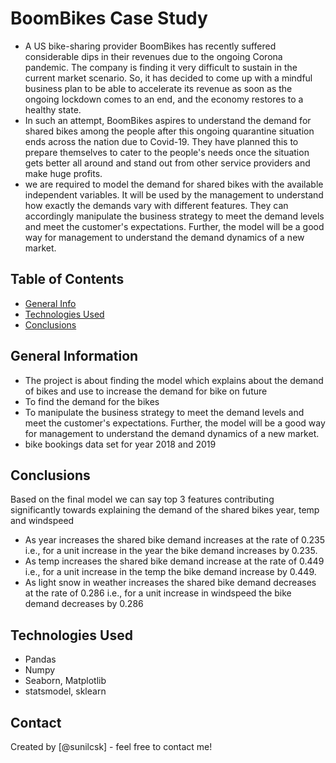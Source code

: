 # BoomBikes Case Study
- A US bike-sharing provider BoomBikes has recently suffered considerable dips in their revenues due to the ongoing Corona pandemic. The company is finding it very difficult to sustain in the current market scenario. So, it has decided to come up with a mindful business plan to be able to accelerate its revenue as soon as the ongoing lockdown comes to an end, and the economy restores to a healthy state.
- In such an attempt, BoomBikes aspires to understand the demand for shared bikes among the people after this ongoing quarantine situation ends across the nation due to Covid-19. They have planned this to prepare themselves to cater to the people's needs once the situation gets better all around and stand out from other service providers and make huge profits.
- we are required to model the demand for shared bikes with the available independent variables. It will be used by the management to understand how exactly the demands vary with different features. They can accordingly manipulate the business strategy to meet the demand levels and meet the customer's expectations. Further, the model will be a good way for management to understand the demand dynamics of a new market. 
 

## Table of Contents
* [General Info](#general-information)
* [Technologies Used](#technologies-used)
* [Conclusions](#conclusions)

<!-- You can include any other section that is pertinent to your problem -->

## General Information
- The project is about finding the model which explains about the demand of bikes and use to increase the demand for bike on future
- To find the demand for the bikes
- To manipulate the business strategy to meet the demand levels and meet the customer's expectations. Further, the model will be a good way for management 
  to understand the demand dynamics of a new market. 
- bike bookings data set for year 2018 and 2019

<!-- You don't have to answer all the questions - just the ones relevant to your project. -->

## Conclusions
Based on the final model we can say top 3 features contributing significantly towards explaining the demand of the shared bikes year, temp and windspeed
-  As year increases the shared bike demand increases at the rate of 0.235 i.e., for a unit increase in the year the bike demand increases by 0.235.
-  As temp increases the shared bike demand increase at the rate of 0.449 i.e., for a unit increase in the temp the bike demand increase by 0.449.
-  As light snow in weather increases the shared bike demand decreases at the rate of 0.286 i.e., for a unit increase in windspeed the bike demand decreases by 0.286



## Technologies Used
- Pandas
- Numpy 
- Seaborn, Matplotlib
- statsmodel, sklearn

<!-- As the libraries versions keep on changing, it is recommended to mention the version of library used in this project -->


## Contact
Created by [@sunilcsk] - feel free to contact me!


<!-- Optional -->
<!-- ## License -->
<!-- This project is open source and available under the [... License](). -->

<!-- You don't have to include all sections - just the one's relevant to your project -->
